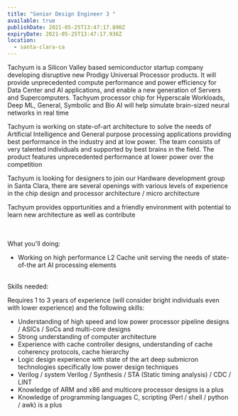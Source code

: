 ```yaml
---
title: "Senior Design Engineer 3 "
available: true
publishDate: 2021-05-25T13:47:17.890Z
expiryDate: 2021-05-25T13:47:17.936Z
location:
  - santa-clara-ca
---
```

Tachyum is a Silicon Valley based semiconductor startup company developing disruptive new Prodigy Universal Processor products. It will provide unprecedented compute performance and power efficiency for Data Center and AI applications, and enable a new generation of Servers and Supercomputers. Tachyum processor chip for Hyperscale Workloads, Deep ML, General, Symbolic and Bio AI will help simulate brain-sized neural networks in real time

Tachyum is working on state-of-art architecture to solve the needs of Artificial Intelligence and General purpose processing applications providing best performance in the industry and at low power. The team consists of very talented individuals and supported by best brains in the field. The product features unprecedented performance at lower power over the competition

Tachyum is looking for designers to join our Hardware development group in Santa Clara, there are several openings with various levels of experience in the chip design and processor architecture / micro architecture

Tachyum provides opportunities and a friendly environment with potential to learn new architecture as well as contribute

\
\
What you'll doing:

* Working on high performance L2 Cache unit serving the needs of state-of-the art AI processing elements

\
Skills needed:

Requires 1 to 3 years of experience (will consider bright individuals even with lower experience) and the following skills:

* Understanding of high speed and low power processor pipeline designs / ASICs / SoCs and multi-core designs
* Strong understanding of computer architecture
* Experience with cache controller designs, understanding of cache coherency protocols, cache hierarchy
* Logic design experience with state of the art deep submicron technologies specifically low power design techniques
* Verilog / system Verilog / Synthesis / STA (Static timing analysis) / CDC / LINT
* Knowledge of ARM and x86 and multicore processor designs is a plus
* Knowledge of programming languages C, scripting (Perl / shell / python / awk) is a plus
